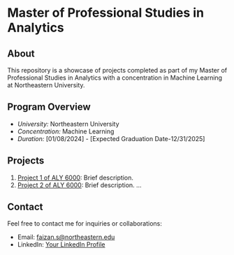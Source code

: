 # Master of Professional Studies in Analytics

## About
This repository is a showcase of projects completed as part of my Master of Professional Studies in Analytics with a concentration in Machine Learning at Northeastern University.

## Program Overview
- *University:* Northeastern University
- *Concentration:* Machine Learning
- *Duration:* [01/08/2024] - [Expected Graduation Date-12/31/2025]

## Projects
1. [Project 1 of ALY 6000](Faizan_Project1_Script.R.R): Brief description.
2. [Project 2 of ALY 6000](Faizan_Project2R.R): Brief description.
   ...

## Contact
Feel free to contact me for inquiries or collaborations:
- Email: faizan.s@northeastern.edu
- LinkedIn: [Your LinkedIn Profile](link-to-linkedin)
